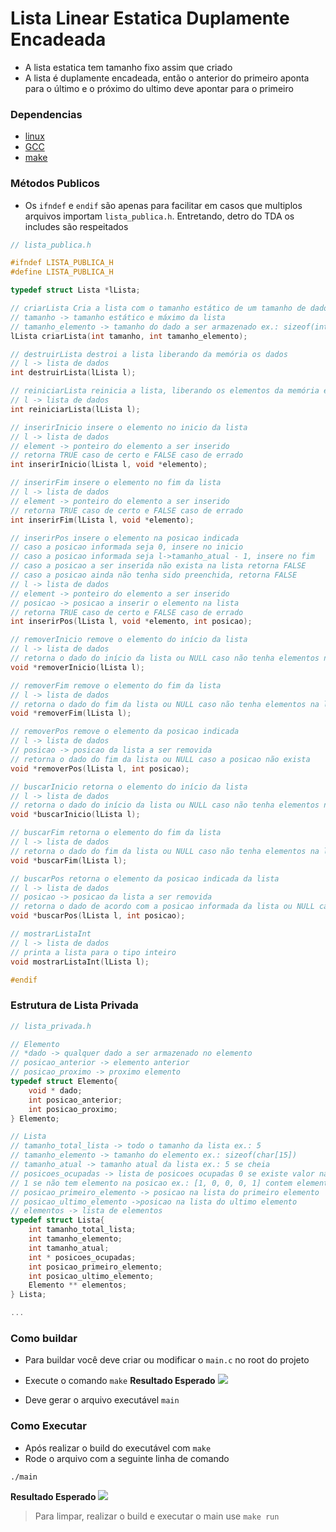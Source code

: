 # Lista Linear Estatica Duplamente Encadeada

- A lista estatica tem tamanho fixo assim que criado
- A lista é duplamente encadeada, então o anterior do primeiro aponta para o último e o próximo do ultimo deve apontar para o primeiro

### Dependencias
- [linux](https://www.linux.org/pages/download/)
- [GCC](https://gcc.gnu.org/install/index.html)
- [make](https://www.unixmen.com/install-ubuntu-make-on-ubuntu-15-04/)

### Métodos Publicos
- Os `ifndef` e `endif` são apenas para facilitar em casos que multiplos arquivos importam `lista_publica.h`. Entretando, detro do TDA os includes são respeitados
```c
// lista_publica.h

#ifndef LISTA_PUBLICA_H
#define LISTA_PUBLICA_H

typedef struct Lista *lLista;

// criarLista Cria a lista com o tamanho estático de um tamanho de dados específico
// tamanho -> tamanho estático e máximo da lista
// tamanho_elemento -> tamanho do dado a ser armazenado ex.: sizeof(int)
lLista criarLista(int tamanho, int tamanho_elemento);

// destruirLista destroi a lista liberando da memória os dados
// l -> lista de dados
int destruirLista(lLista l);

// reiniciarLista reinicia a lista, liberando os elementos da memória e reiniciando os valores da lista
// l -> lista de dados
int reiniciarLista(lLista l);

// inserirInicio insere o elemento no inicio da lista
// l -> lista de dados
// element -> ponteiro do elemento a ser inserido
// retorna TRUE caso de certo e FALSE caso de errado
int inserirInicio(lLista l, void *elemento);

// inserirFim insere o elemento no fim da lista
// l -> lista de dados
// element -> ponteiro do elemento a ser inserido
// retorna TRUE caso de certo e FALSE caso de errado
int inserirFim(lLista l, void *elemento);

// inserirPos insere o elemento na posicao indicada
// caso a posicao informada seja 0, insere no inicio
// caso a posicao informada seja l->tamanho_atual - 1, insere no fim
// caso a posicao a ser inserida não exista na lista retorna FALSE
// caso a posicao ainda não tenha sido preenchida, retorna FALSE
// l -> lista de dados
// element -> ponteiro do elemento a ser inserido
// posicao -> posicao a inserir o elemento na lista
// retorna TRUE caso de certo e FALSE caso de errado
int inserirPos(lLista l, void *elemento, int posicao);

// removerInicio remove o elemento do início da lista
// l -> lista de dados
// retorna o dado do início da lista ou NULL caso não tenha elementos na lista
void *removerInicio(lLista l);

// removerFim remove o elemento do fim da lista
// l -> lista de dados
// retorna o dado do fim da lista ou NULL caso não tenha elementos na lista
void *removerFim(lLista l);

// removerPos remove o elemento da posicao indicada
// l -> lista de dados
// posicao -> posicao da lista a ser removida
// retorna o dado do fim da lista ou NULL caso a posicao não exista
void *removerPos(lLista l, int posicao);

// buscarInicio retorna o elemento do início da lista
// l -> lista de dados
// retorna o dado do início da lista ou NULL caso não tenha elementos na lista
void *buscarInicio(lLista l);

// buscarFim retorna o elemento do fim da lista
// l -> lista de dados
// retorna o dado do fim da lista ou NULL caso não tenha elementos na lista
void *buscarFim(lLista l);

// buscarPos retorna o elemento da posicao indicada da lista
// l -> lista de dados
// posicao -> posicao da lista a ser removida
// retorna o dado de acordo com a posicao informada da lista ou NULL caso não tenha a posicao indicada
void *buscarPos(lLista l, int posicao);

// mostrarListaInt
// l -> lista de dados
// printa a lista para o tipo inteiro
void mostrarListaInt(lLista l);

#endif
```

### Estrutura de Lista Privada
```c
// lista_privada.h

// Elemento
// *dado -> qualquer dado a ser armazenado no elemento
// posicao_anterior -> elemento anterior
// posicao_proximo -> proximo elemento
typedef struct Elemento{
    void * dado;
    int posicao_anterior;
    int posicao_proximo;
} Elemento;

// Lista
// tamanho_total_lista -> todo o tamanho da lista ex.: 5
// tamanho_elemento -> tamanho do elemento ex.: sizeof(char[15])
// tamanho_atual -> tamanho atual da lista ex.: 5 se cheia
// posicoes_ocupadas -> lista de posicoes ocupadas 0 se existe valor na posicao,
// 1 se não tem elemento na posicao ex.: [1, 0, 0, 0, 1] contem elementos na pos: 0 e 4 e não contem nas posicoes: 1, 2, 3
// posicao_primeiro_elemento -> posicao na lista do primeiro elemento
// posicao_ultimo_elemento ->posicao na lista do ultimo elemento
// elementos -> lista de elementos
typedef struct Lista{
    int tamanho_total_lista;
    int tamanho_elemento;
    int tamanho_atual;
    int * posicoes_ocupadas;
    int posicao_primeiro_elemento;
    int posicao_ultimo_elemento;
    Elemento ** elementos;
} Lista;

...

```

### Como buildar
- Para buildar você deve criar ou modificar o `main.c` no root do projeto

- Execute o comando `make`
__Resultado Esperado__
![](https://i.imgur.com/8yiNwTg.png)

- Deve gerar o arquivo executável `main`

### Como Executar
- Após realizar o build do executável com `make`
- Rode o arquivo com a seguinte linha de comando
```shell
./main
```

__Resultado Esperado__
![](https://i.imgur.com/SXIacqo.png)

> Para limpar, realizar o build e executar o main use `make run`
